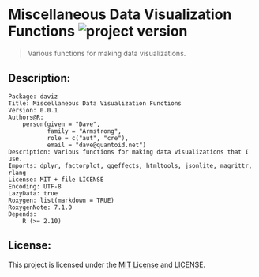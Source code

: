 # Miscellaneous Data Visualization Functions ![project version](https://img.shields.io/badge/Version-0.0.1-yellow.svg)
> Various functions for making data visualizations.

## Description:
```
Package: daviz
Title: Miscellaneous Data Visualization Functions
Version: 0.0.1
Authors@R: 
    person(given = "Dave",
           family = "Armstrong",
           role = c("aut", "cre"),
           email = "dave@quantoid.net")
Description: Various functions for making data visualizations that I use.
Imports: dplyr, factorplot, ggeffects, htmltools, jsonlite, magrittr, rlang
License: MIT + file LICENSE
Encoding: UTF-8
LazyData: true
Roxygen: list(markdown = TRUE)
RoxygenNote: 7.1.0
Depends: 
    R (>= 2.10)
```

## License: 
This project is licensed under the [MIT License](./LICENSE.md) and [LICENSE](./LICENSE).
